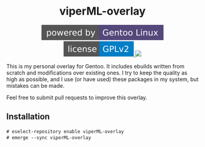 <h1 align="center">viperML-overlay</h1>

<p align="center">
    <a href="https://gentoo.org/">
        <img src="./badges/powered-by-gentoo-linux-tyrian.svg">
    </a>
    <a href="./LICENSE">
        <img src="./badges/license-gplv2-blue.svg">
    </a>
    <a href="https://github.com/viperML/viperML-overlay/actions">
        <img src="https://img.shields.io/github/workflow/status/viperML/viperML-overlay/repoman-ci/master?label=repoman&logo=passing&style=flat-square">
    </a>
</p>


This is my personal overlay for Gentoo. It includes ebuilds written from scratch and modifications over existing ones.
I try to keep the quality as high as possible, and I use (or have used) these packages in my system, but mistakes can be made.

Feel free to submit pull requests to improve this overlay.

## Installation

```
# eselect-repository enable viperML-overlay
# emerge --sync viperML-overlay
```
